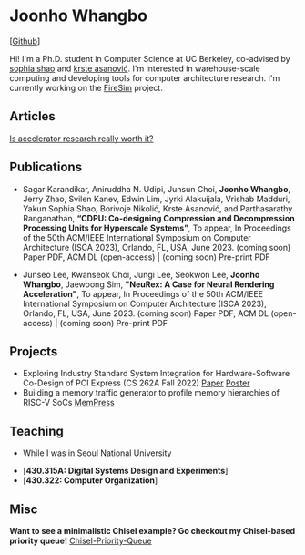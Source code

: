 # Joonho Whangbo

[[Github](https://github.com/joonho3020)]

Hi! I'm a Ph.D. student in Computer Science at UC Berkeley, co-advised by [sophia shao](https://people.eecs.berkeley.edu/~ysshao/) and [krste asanović](https://people.eecs.berkeley.edu/~krste/). I'm interested in warehouse-scale computing and developing tools for computer architecture research. I'm currently working on the [FireSim](https://fires.im/) project.

## Articles
[Is accelerator research really worth it?](./articles/research-on-domain-specific-architectures.md)


## Publications
* Sagar Karandikar, Aniruddha N. Udipi, Junsun Choi, **Joonho Whangbo**, Jerry Zhao, Svilen Kanev, Edwin Lim, Jyrki Alakuijala, Vrishab Madduri, Yakun Sophia Shao, Borivoje Nikolić, Krste Asanović, and Parthasarathy Ranganathan, **“CDPU: Co-designing Compression and Decompression Processing Units for Hyperscale Systems”**, To appear, In Proceedings of the 50th ACM/IEEE International Symposium on Computer Architecture (ISCA 2023), Orlando, FL, USA, June 2023.
(coming soon) Paper PDF, ACM DL (open-access) | (coming soon) Pre-print PDF

* Junseo Lee, Kwanseok Choi, Jungi Lee, Seokwon Lee, **Joonho Whangbo**, Jaewoong Sim, **"NeuRex: A Case for Neural Rendering Acceleration"**, To appear, In Proceedings of the 50th ACM/IEEE International Symposium on Computer Architecture (ISCA 2023), Orlando, FL, USA, June 2023.
(coming soon) Paper PDF, ACM DL (open-access) | (coming soon) Pre-print PDF

## Projects
- Exploring Industry Standard System Integration for Hardware-Software Co-Design of PCI Express (CS 262A Fall 2022) [Paper](https://people.eecs.berkeley.edu/~kubitron/courses/cs262a-F22/projects/reports/project5_report_ver2.pdf) [Poster](https://people.eecs.berkeley.edu/~kubitron/courses/cs262a-F22/projects/reports/project5_poster.pdf)
- Building a memory traffic generator to profile memory hierarchies of RISC-V SoCs [MemPress](https://github.com/ucb-bar/mempress)

## Teaching
* While I was in Seoul National University
- [**430.315A: Digital Systems Design and Experiments**]
- [**430.322: Computer Organization**]
  
## Misc
**Want to see a minimalistic Chisel example? Go checkout my Chisel-based priority queue!**  [Chisel-Priority-Queue](https://github.com/joey0320/chisel-priorityqueue)

